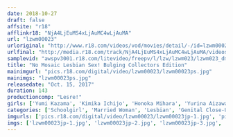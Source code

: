 ```yaml
---
date: 2018-10-27
draft: false
affsite: "r18"
afflinkr18: "NjA4LjEuMS4xLjAuMC4wLjAuMA"
url: "lzwm00023"
urloriginal: "http://www.r18.com/videos/vod/movies/detail/-/id=lzwm00023"
urlfinal: "http://media.r18.com/track/NjA4LjEuMS4xLjAuMC4wLjAuMA/videos/vod/movies/detail/-/id=lzwm00023"
samplevid: "awspv3001.r18.com/litevideo/freepv/l/lzw/lzwm023/lzwm023_dmb_s.mp4"
title: "No Mosaic Lesbian Sex! Bulging Collectors Edition"
mainimgurl: "pics.r18.com/digital/video/lzwm00023/lzwm00023ps.jpg"
mainimgs: "lzwm00023ps.jpg"
releasedate: "Oct. 15, 2017"
duration: 143
productioncomp: "Lesre!"
girls: ['Yumi Kazama', 'Kimika Ichijo', 'Honoka Mihara', 'Yurina Aizawa', 'Rika Mari', 'Izumi Imamiya', 'Suzu Yuzuki', 'Hiyori Sunaga', 'Nami Sekine']
categories: ['Schoolgirl', 'Married Woman', 'Lesbian', 'Genital Close-Up', 'Hi-Def']
imgurls: ['pics.r18.com/digital/video/lzwm00023/lzwm00023jp-1.jpg', 'pics.r18.com/digital/video/lzwm00023/lzwm00023jp-2.jpg', 'pics.r18.com/digital/video/lzwm00023/lzwm00023jp-3.jpg', 'pics.r18.com/digital/video/lzwm00023/lzwm00023jp-4.jpg', 'pics.r18.com/digital/video/lzwm00023/lzwm00023jp-5.jpg', 'pics.r18.com/digital/video/lzwm00023/lzwm00023jp-6.jpg', 'pics.r18.com/digital/video/lzwm00023/lzwm00023jp-7.jpg', 'pics.r18.com/digital/video/lzwm00023/lzwm00023jp-8.jpg', 'pics.r18.com/digital/video/lzwm00023/lzwm00023jp-9.jpg', 'pics.r18.com/digital/video/lzwm00023/lzwm00023jp-10.jpg', 'pics.r18.com/digital/video/lzwm00023/lzwm00023jp-11.jpg', 'pics.r18.com/digital/video/lzwm00023/lzwm00023jp-12.jpg', 'pics.r18.com/digital/video/lzwm00023/lzwm00023jp-13.jpg', 'pics.r18.com/digital/video/lzwm00023/lzwm00023jp-14.jpg', 'pics.r18.com/digital/video/lzwm00023/lzwm00023jp-15.jpg', 'pics.r18.com/digital/video/lzwm00023/lzwm00023jp-16.jpg', 'pics.r18.com/digital/video/lzwm00023/lzwm00023jp-17.jpg', 'pics.r18.com/digital/video/lzwm00023/lzwm00023jp-18.jpg', 'pics.r18.com/digital/video/lzwm00023/lzwm00023jp-19.jpg', 'pics.r18.com/digital/video/lzwm00023/lzwm00023jp-20.jpg']
imgs: ['lzwm00023jp-1.jpg', 'lzwm00023jp-2.jpg', 'lzwm00023jp-3.jpg', 'lzwm00023jp-4.jpg', 'lzwm00023jp-5.jpg', 'lzwm00023jp-6.jpg', 'lzwm00023jp-7.jpg', 'lzwm00023jp-8.jpg', 'lzwm00023jp-9.jpg', 'lzwm00023jp-10.jpg', 'lzwm00023jp-11.jpg', 'lzwm00023jp-12.jpg', 'lzwm00023jp-13.jpg', 'lzwm00023jp-14.jpg', 'lzwm00023jp-15.jpg', 'lzwm00023jp-16.jpg', 'lzwm00023jp-17.jpg', 'lzwm00023jp-18.jpg', 'lzwm00023jp-19.jpg', 'lzwm00023jp-20.jpg']
---
```

